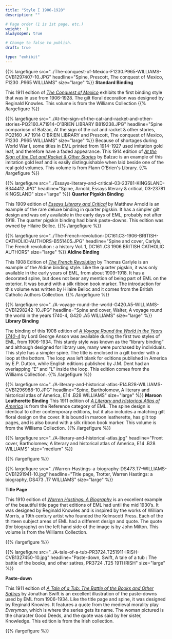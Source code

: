 ```yaml
---
title: "Style I 1906-1928"
description: ""

# Page order (1 is 1st page, etc.)
weight:  1
alwaysopen: true

# Change to false to publish.
draft: true

type: "exhibit"
---
```


{{% largefigure src="../The-conquest-of-Mexico-F1230.P965-WILLIAMS-CVB1297407-10.JPG" headline="Spine, Prescott, The conquest of Mexico, F1230 .P965 WILLIAMS" size="large" %}}
**Standard Binding**

This 1911 edition of [*The Conquest of Mexico*](https://bc-primo.hosted.exlibrisgroup.com/primo-explore/fulldisplay?docid=ALMA-BC21317673900001021&context=L&vid=bclib_new&search_scope=lib_BURNS&tab=bcl_only&lang=en_US) exhibits the first binding style that was in use
from 1906-1928. The gilt floral decoration was designed by Reginald Knowles. This volume is from the Williams Collection 
{{% /largefigure %}}

{{% largefigure src="../At-the-sign-of-the-cat-and-racket-and-other-stories-PQ2160.A71914-O'BRIEN LIBRARY B819238.JPG" headline="Spine compariosn of Balzac, At the sign of the cat and racket & other stories, PQ2160 .A7 1914 O'BRIEN LIBRARY and Prescott, The conquest of Mexico, F1230 .P965 WILLIAMS" size="large" %}}
Because of shortages during World War I, some titles in EML printed from 1914-1927 used imitation gold
leaf, and therefore have a faded appearance. This 1914 edition of [*At the Sign of the Cat and
Racket &amp; Other Stories*](https://bc-primo.hosted.exlibrisgroup.com/primo-explore/fulldisplay?docid=ALMA-BC21372482530001021&context=L&vid=bclib_new&search_scope=lib_BURNS&tab=bcl_only&lang=en_US) by Balzac is an example of this imitation gold leaf and is easily distinguishable when laid beside one of the real gold volumes. This volume is from Flann O’Brien's Library.
{{% /largefigure %}}

{{% largefigure src="../Essays-literary-and-critical-03-23781-KINGSLAND-B344412.JPG" headline="Spine, Arnold, Essays literary & critical, 03-23781 KINGSLAND" size="large" %}}
**Quarter Pigskin Binding**

This 1909 edition of [*Essays Literary and Critical*](https://bc-primo.hosted.exlibrisgroup.com/primo-explore/fulldisplay?docid=ALMA-BC21377522700001021&context=L&vid=bclib_new&search_scope=lib_BURNS&tab=bcl_only&lang=en_US) by Matthew Arnold is an example of the
rare deluxe binding in quarter pigskin. It has a simpler gilt design and was only available in the
early days of EML, probably not after 1918. The quarter pigskin binding had blank paste-downs.
This edition was owned by Hilaire Belloc.
{{% /largefigure %}}

{{% largefigure src="../The-French-revolution-DC161.C3-1906-BRITISH-CATHOLIC-AUTHORS-B551405.JPG" headline="Spine and cover, Carlyle, The French revolution : a history Vol. 1, DC161 .C3 1906 BRITISH CATHOLIC AUTHORS" size="large" %}}
**Aldine Binding**

This 1908 Edition of [*The French Revolution*](https://bc-primo.hosted.exlibrisgroup.com/primo-explore/fulldisplay?docid=ALMA-BC21344242530001021&context=L&vid=bclib_new&search_scope=lib_BURNS&tab=bcl_only&lang=en_US) by Thomas Carlyle is an example of the Aldine
binding style. Like the quarter pigskin, it was only available in the early years of EML, from
about 1909-1918. It has a decorated spine, but does not bear any mention of being part of EML
on the exterior. It was bound with a silk ribbon book marker. The introduction for this volume
was written by Hilaire Belloc and it comes from the British Catholic Authors Collection.
{{% /largefigure %}}

{{% largefigure src="../A-voyage-round-the-world-G420.A5-WILLIAMS-CVB1298242-10.JPG" headline="Spine and cover, Walter, A voyage round the world in the years 1740-4, G420 .A5 WILLIAMS" size="large" %}}
**Library Binding**

The binding of this 1908 edition of [*A Voyage Round the World in the Years 1740-4*](https://bc-primo.hosted.exlibrisgroup.com/primo-explore/fulldisplay?docid=ALMA-BC21319045120001021&context=L&vid=bclib_new&search_scope=lib_BURNS&tab=bcl_only&lang=en_US) by Lord
George Anson was available during the first two styles of EML, from 1906-1934. This sturdy
style was known as the “library binding” and although designed for library use, many were
purchased by individuals. This style has a simpler spine. The title is enclosed in a gilt border
with a loop at the bottom. The loop was left blank for editions published in America by E.P.
Dutton, while English editions published by J.M. Dent had an overlapping “E” and “L” inside
the loop. This edition comes from the Williams Collection.
{{% /largefigure %}}

{{% largefigure src="../A-literary-and-historical-atlas-E14.B28-WILLIAMS-CVB1296988-10.JPG" headline="Spine, Bartholomew, A literary and historical atlas of America, E14 .B28 WILLIAMS" size="large" %}}
**Maroon Leatherette Binding**
This 1911 edition of [*A Literary and Historical Atlas of America*](https://bc-primo.hosted.exlibrisgroup.com/primo-explore/fulldisplay?docid=ALMA-BC21315650160001021&context=L&vid=bclib_new&search_scope=lib_BURNS&tab=bcl_only&lang=en_US) is from the Reference
category of EML. The spine design is identical to other contemporary editions, but it also
includes a matching gilt floral design on the cover. It is bound in maroon leatherette, has gilt top pages, and is also bound with a silk ribbon book marker. This volume is from the Williams
Collection.
{{% /largefigure %}}

{{% largefigure src="../A-literary-and-historical-atlas.jpg" headline="Front cover, Bartholomew, A literary and historical atlas of America, E14 .B28 WILLIAMS" size="medium" %}}

{{% /largefigure %}}

{{% largefigure src="../Warren-Hastings-a-biography-DS473.T7-WILLIAMS-CVB1291941-10.jpg" headline="Title page, Trotter, Warren Hastings: a biography, DS473 .T7 WILLIAMS" size="large" %}}

**Title Page**

This 1910 edition of [*Warren Hastings: A Biography*](https://bc-primo.hosted.exlibrisgroup.com/primo-explore/fulldisplay?docid=ALMA-BC21331968000001021&context=L&vid=bclib_new&search_scope=lib_BURNS&tab=bcl_only&lang=en_US) is an excellent example of the beautiful
title page that editions of EML had until the mid 1930’s. It was designed by Reginald Knowles
and is inspired by the works of William Morris, a 19th century artist who founded the Kelmscott
Press. Each of the thirteen subject areas of EML had a different design and quote. The quote (for
biography) on the left hand side of the image is by John Milton. This volume is from the Williams Collection.

{{% /largefigure %}}

{{% largefigure src="../A-tale-of-a-tub-PR3724.T251911-IRISH-CVB1327450-10.jpg" headline="Paste-down, Swift, A tale of a tub : The battle of the books, and other satires, PR3724 .T25 1911 IRISH" size="large" %}}

**Paste-down**

This 1911 edition of [*A Tale of a Tub: The Battle of the Books and Other Satires*](https://bc-primo.hosted.exlibrisgroup.com/primo-explore/fulldisplay?docid=ALMA-BC21329655680001021&context=L&vid=bclib_new&search_scope=lib_BURNS&tab=bcl_only&lang=en_US) by Jonathan
Swift is an excellent illustration of the paste-downs used by EML from 1906-1934. Like the
title page and spine, it was designed by Reginald Knowles. It features a quote from the medieval
morality play *Everyman*, which is where the series gets its name. The woman pictured is the
character Good Deeds, and the quote was said by her sister, Knowledge. This edition is from the
Irish collection.

{{% /largefigure %}}

